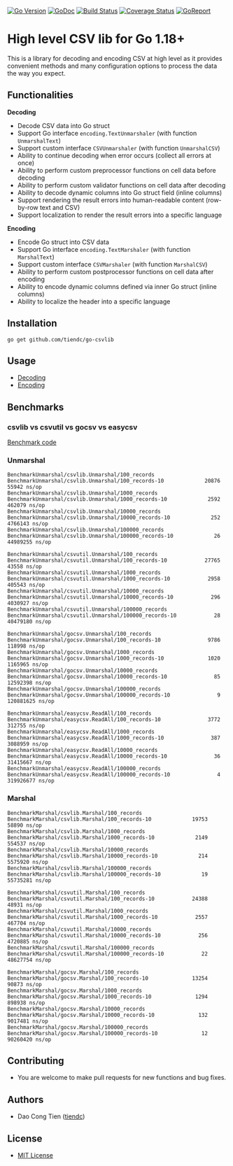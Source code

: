 [![Go Version][gover-img]][gover] [![GoDoc][doc-img]][doc] [![Build Status][ci-img]][ci] [![Coverage Status][cov-img]][cov] [![GoReport][rpt-img]][rpt]

# High level CSV lib for Go 1.18+

This is a library for decoding and encoding CSV at high level as it provides convenient methods and many configuration options to process the data the way you expect.

## Functionalities

**Decoding**
  - Decode CSV data into Go struct
  - Support Go interface `encoding.TextUnmarshaler` (with function `UnmarshalText`)
  - Support custom interface `CSVUnmarshaler` (with function `UnmarshalCSV`)
  - Ability to continue decoding when error occurs (collect all errors at once)
  - Ability to perform custom preprocessor functions on cell data before decoding
  - Ability to perform custom validator functions on cell data after decoding
  - Ability to decode dynamic columns into Go struct field (inline columns)
  - Support rendering the result errors into human-readable content (row-by-row text and CSV)
  - Support localization to render the result errors into a specific language

**Encoding**
  - Encode Go struct into CSV data
  - Support Go interface `encoding.TextMarshaler` (with function `MarshalText`)
  - Support custom interface `CSVMarshaler` (with function `MarshalCSV`)
  - Ability to perform custom postprocessor functions on cell data after encoding
  - Ability to encode dynamic columns defined via inner Go struct (inline columns)
  - Ability to localize the header into a specific language

## Installation

```shell
go get github.com/tiendc/go-csvlib
```

## Usage

- [Decoding](docs/DECODING.md)
- [Encoding](docs/ENCODING.md)

## Benchmarks

### csvlib vs csvutil vs gocsv vs easycsv

[Benchmark code](https://gist.github.com/tiendc/c394677a846233bf8de819da3bb7093c)

### Unmarshal

```
BenchmarkUnmarshal/csvlib.Unmarshal/100_records
BenchmarkUnmarshal/csvlib.Unmarshal/100_records-10         	   20876	     55942 ns/op
BenchmarkUnmarshal/csvlib.Unmarshal/1000_records
BenchmarkUnmarshal/csvlib.Unmarshal/1000_records-10        	    2592	    462079 ns/op
BenchmarkUnmarshal/csvlib.Unmarshal/10000_records
BenchmarkUnmarshal/csvlib.Unmarshal/10000_records-10       	     252	   4766143 ns/op
BenchmarkUnmarshal/csvlib.Unmarshal/100000_records
BenchmarkUnmarshal/csvlib.Unmarshal/100000_records-10      	      26	  44989255 ns/op

BenchmarkUnmarshal/csvutil.Unmarshal/100_records
BenchmarkUnmarshal/csvutil.Unmarshal/100_records-10        	   27765	     43558 ns/op
BenchmarkUnmarshal/csvutil.Unmarshal/1000_records
BenchmarkUnmarshal/csvutil.Unmarshal/1000_records-10       	    2958	    405543 ns/op
BenchmarkUnmarshal/csvutil.Unmarshal/10000_records
BenchmarkUnmarshal/csvutil.Unmarshal/10000_records-10      	     296	   4030927 ns/op
BenchmarkUnmarshal/csvutil.Unmarshal/100000_records
BenchmarkUnmarshal/csvutil.Unmarshal/100000_records-10     	      28	  40479180 ns/op

BenchmarkUnmarshal/gocsv.Unmarshal/100_records
BenchmarkUnmarshal/gocsv.Unmarshal/100_records-10          	    9786	    118998 ns/op
BenchmarkUnmarshal/gocsv.Unmarshal/1000_records
BenchmarkUnmarshal/gocsv.Unmarshal/1000_records-10         	    1020	   1165965 ns/op
BenchmarkUnmarshal/gocsv.Unmarshal/10000_records
BenchmarkUnmarshal/gocsv.Unmarshal/10000_records-10        	      85	  12592398 ns/op
BenchmarkUnmarshal/gocsv.Unmarshal/100000_records
BenchmarkUnmarshal/gocsv.Unmarshal/100000_records-10       	       9	 120881625 ns/op

BenchmarkUnmarshal/easycsv.ReadAll/100_records
BenchmarkUnmarshal/easycsv.ReadAll/100_records-10          	    3772	    312755 ns/op
BenchmarkUnmarshal/easycsv.ReadAll/1000_records
BenchmarkUnmarshal/easycsv.ReadAll/1000_records-10         	     387	   3088959 ns/op
BenchmarkUnmarshal/easycsv.ReadAll/10000_records
BenchmarkUnmarshal/easycsv.ReadAll/10000_records-10        	      36	  31415667 ns/op
BenchmarkUnmarshal/easycsv.ReadAll/100000_records
BenchmarkUnmarshal/easycsv.ReadAll/100000_records-10       	       4	 319926677 ns/op
```

### Marshal

```
BenchmarkMarshal/csvlib.Marshal/100_records
BenchmarkMarshal/csvlib.Marshal/100_records-10         	   19753	     58890 ns/op
BenchmarkMarshal/csvlib.Marshal/1000_records
BenchmarkMarshal/csvlib.Marshal/1000_records-10        	    2149	    554537 ns/op
BenchmarkMarshal/csvlib.Marshal/10000_records
BenchmarkMarshal/csvlib.Marshal/10000_records-10       	     214	   5575920 ns/op
BenchmarkMarshal/csvlib.Marshal/100000_records
BenchmarkMarshal/csvlib.Marshal/100000_records-10      	      19	  55735281 ns/op

BenchmarkMarshal/csvutil.Marshal/100_records
BenchmarkMarshal/csvutil.Marshal/100_records-10        	   24388	     48931 ns/op
BenchmarkMarshal/csvutil.Marshal/1000_records
BenchmarkMarshal/csvutil.Marshal/1000_records-10       	    2557	    467704 ns/op
BenchmarkMarshal/csvutil.Marshal/10000_records
BenchmarkMarshal/csvutil.Marshal/10000_records-10      	     256	   4720885 ns/op
BenchmarkMarshal/csvutil.Marshal/100000_records
BenchmarkMarshal/csvutil.Marshal/100000_records-10     	      22	  48627754 ns/op

BenchmarkMarshal/gocsv.Marshal/100_records
BenchmarkMarshal/gocsv.Marshal/100_records-10          	   13254	     90873 ns/op
BenchmarkMarshal/gocsv.Marshal/1000_records
BenchmarkMarshal/gocsv.Marshal/1000_records-10         	    1294	    898938 ns/op
BenchmarkMarshal/gocsv.Marshal/10000_records
BenchmarkMarshal/gocsv.Marshal/10000_records-10        	     132	   9017481 ns/op
BenchmarkMarshal/gocsv.Marshal/100000_records
BenchmarkMarshal/gocsv.Marshal/100000_records-10       	      12	  90260420 ns/op
```

## Contributing

- You are welcome to make pull requests for new functions and bug fixes.

## Authors

- Dao Cong Tien ([tiendc](https://github.com/tiendc))

## License

- [MIT License](LICENSE)

[doc-img]: https://pkg.go.dev/badge/github.com/tiendc/go-csvlib
[doc]: https://pkg.go.dev/github.com/tiendc/go-csvlib
[gover-img]: https://img.shields.io/badge/Go-%3E%3D%201.18-blue
[gover]: https://img.shields.io/badge/Go-%3E%3D%201.18-blue
[ci-img]: https://github.com/tiendc/go-csvlib/actions/workflows/go.yml/badge.svg
[ci]: https://github.com/tiendc/go-csvlib/actions/workflows/go.yml
[cov-img]: https://codecov.io/gh/tiendc/go-csvlib/branch/main/graph/badge.svg
[cov]: https://codecov.io/gh/tiendc/go-csvlib
[rpt-img]: https://goreportcard.com/badge/github.com/tiendc/go-csvlib
[rpt]: https://goreportcard.com/report/github.com/tiendc/go-csvlib
